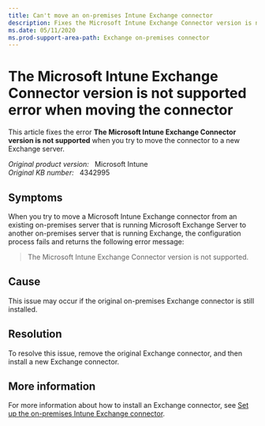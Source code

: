 ```yaml
---
title: Can't move an on-premises Intune Exchange connector
description: Fixes the Microsoft Intune Exchange Connector version is not supported error when you try to move the connector to a new Exchange server.
ms.date: 05/11/2020
ms.prod-support-area-path: Exchange on-premises connector
---
```

# The Microsoft Intune Exchange Connector version is not supported error when moving the connector

This article fixes the error **The Microsoft Intune Exchange Connector version is not supported** when you try to move the connector to a new Exchange server.

_Original product version:_ &nbsp; Microsoft Intune  
_Original KB number:_ &nbsp; 4342995

## Symptoms

When you try to move a Microsoft Intune Exchange connector from an existing on-premises server that is running Microsoft Exchange Server to another on-premises server that is running Exchange, the configuration process fails and returns the following error message:  

> The Microsoft Intune Exchange Connector version is not supported.

## Cause

This issue may occur if the original on-premises Exchange connector is still installed.

## Resolution

To resolve this issue, remove the original Exchange connector, and then install a new Exchange connector.

## More information

For more information about how to install an Exchange connector, see [Set up the on-premises Intune Exchange connector](/mem/intune/protect/exchange-connector-install).
